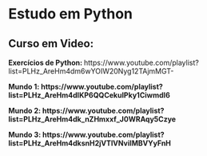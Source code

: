 # Estudo em Python
<h2>Curso em Video:</h2>
<p><strong>Exercícios de Python: </strong>https://www.youtube.com/playlist?list=PLHz_AreHm4dm6wYOIW20Nyg12TAjmMGT-</p>
<p><strong>Mundo 1: <strong>https://www.youtube.com/playlist?list=PLHz_AreHm4dlKP6QQCekuIPky1CiwmdI6</p>
<p><strong>Mundo 2: <strong>https://www.youtube.com/playlist?list=PLHz_AreHm4dk_nZHmxxf_J0WRAqy5Czye</p>
<p><strong>Mundo 3: <strong>https://www.youtube.com/playlist?list=PLHz_AreHm4dksnH2jVTIVNviIMBVYyFnH</P>
 
